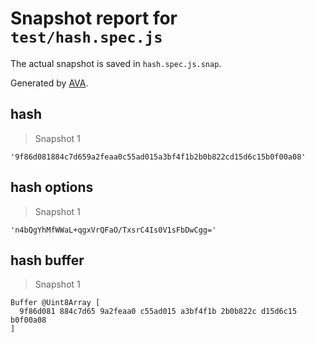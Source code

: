 # Snapshot report for `test/hash.spec.js`

The actual snapshot is saved in `hash.spec.js.snap`.

Generated by [AVA](https://avajs.dev).

## hash

> Snapshot 1

    '9f86d081884c7d659a2feaa0c55ad015a3bf4f1b2b0b822cd15d6c15b0f00a08'

## hash options

> Snapshot 1

    'n4bQgYhMfWWaL+qgxVrQFaO/TxsrC4Is0V1sFbDwCgg='

## hash buffer

> Snapshot 1

    Buffer @Uint8Array [
      9f86d081 884c7d65 9a2feaa0 c55ad015 a3bf4f1b 2b0b822c d15d6c15 b0f00a08
    ]
